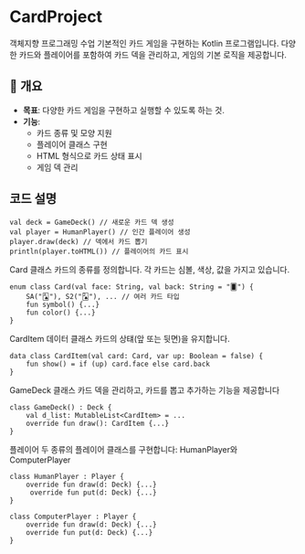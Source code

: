 # CardProject
객체지향 프로그래밍 수업
기본적인 카드 게임을 구현하는 Kotlin 프로그램입니다. 
다양한 카드와 플레이어를 포함하여 카드 덱을 관리하고, 게임의 기본 로직을 제공합니다.

## 📗 개요
- **목표**: 다양한 카드 게임을 구현하고 실행할 수 있도록 하는 것.
- **기능**:
  - 카드 종류 및 모양 지원
  - 플레이어 클래스 구현
  - HTML 형식으로 카드 상태 표시
  - 게임 덱 관리
 
## 코드 설명

    val deck = GameDeck() // 새로운 카드 덱 생성
    val player = HumanPlayer() // 인간 플레이어 생성
    player.draw(deck) // 덱에서 카드 뽑기
    println(player.toHTML()) // 플레이어의 카드 표시

Card 클래스
카드의 종류를 정의합니다. 각 카드는 심볼, 색상, 값을 가지고 있습니다.

    enum class Card(val face: String, val back: String = "🂠") {
        SA("🂡"), S2("🂢"), ... // 여러 카드 타입
        fun symbol() {...}
        fun color() {...}
    }
  
CardItem 데이터 클래스
카드의 상턔(앞 또는 뒷면)을 유지합니다.

    data class CardItem(val card: Card, var up: Boolean = false) {
        fun show() = if (up) card.face else card.back
    }
GameDeck 클래스
카드 덱을 관리하고, 카드를 뽑고 추가하는 기능을 제공합니다

    class GameDeck() : Deck {
        val d_list: MutableList<CardItem> = ...
        override fun draw(): CardItem {...}
    }
플레이어
두 종류의 플레이어 클래스를 구현합니다: HumanPlayer와 ComputerPlayer

    class HumanPlayer : Player {
        override fun draw(d: Deck) {...}
         override fun put(d: Deck) {...}
    }

    class ComputerPlayer : Player {
        override fun draw(d: Deck) {...}
        override fun put(d: Deck) {...}
    }

